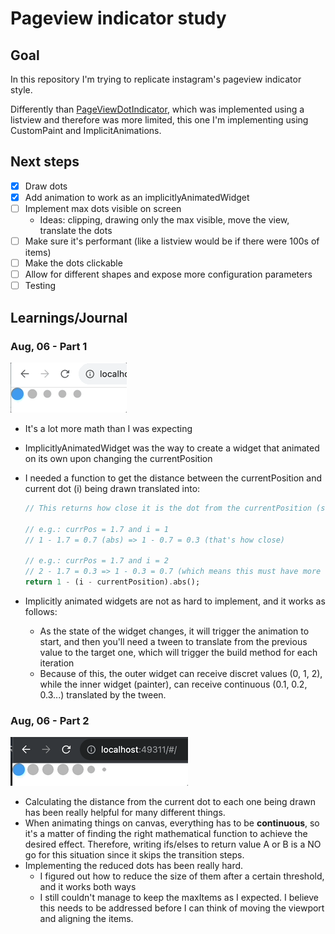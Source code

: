 # Pageview indicator study

## Goal
In this repository I'm trying to replicate instagram's pageview indicator style.

Differently than [PageViewDotIndicator](https://github.com/douglasiacovelli/page_view_dot_indicator), which was implemented using a listview and therefore was more limited, this one I'm implementing using CustomPaint and ImplicitAnimations.

## Next steps
- [X] Draw dots
- [X] Add animation to work as an implicitlyAnimatedWidget
- [ ] Implement max dots visible on screen
  - Ideas: clipping, drawing only the max visible, move the view, translate the dots
- [ ] Make sure it's performant (like a listview would be if there were 100s of items)
- [ ] Make the dots clickable
- [ ] Allow for different shapes and expose more configuration parameters
- [ ] Testing

## Learnings/Journal
### Aug, 06 - Part 1
<img src="https://raw.githubusercontent.com/douglasiacovelli/pageview_indicator_study/main/journal/imgs/pageview_gif1.gif" />

- It's a lot more math than I was expecting
- ImplicitlyAnimatedWidget was the way to create a widget that animated on its own upon changing the currentPosition
- I needed a function to get the distance between the currentPosition and current dot (i) being drawn translated into:

  ```dart
  // This returns how close it is the dot from the currentPosition (selected dot).

  // e.g.: currPos = 1.7 and i = 1
  // 1 - 1.7 = 0.7 (abs) => 1 - 0.7 = 0.3 (that's how close)

  // e.g.: currPos = 1.7 and i = 2
  // 2 - 1.7 = 0.3 => 1 - 0.3 = 0.7 (which means this must have more of the selected color than the dot 1)
  return 1 - (i - currentPosition).abs();
  ```
- Implicitly animated widgets are not as hard to implement, and it works as follows:
  - As the state of the widget changes, it will trigger the animation to start, and then you'll need a tween to translate from the previous value to the target one, which will trigger the build method for each iteration
  - Because of this, the outer widget can receive discret values (0, 1, 2), while the inner widget (painter), can receive continuous (0.1, 0.2, 0.3...) translated by the tween.

### Aug, 06 - Part 2
<img src="https://raw.githubusercontent.com/douglasiacovelli/pageview_indicator_study/main/journal/imgs/pageview_gif2.gif" />

- Calculating the distance from the current dot to each one being drawn has been really helpful for many different things.
- When animating things on canvas, everything has to be **continuous**, so it's a matter of finding the right mathematical function to achieve the desired effect. Therefore, writing ifs/elses to return value A or B is a NO go for this situation since it skips the transition steps.
- Implementing the reduced dots has been really hard.
  - I figured out how to reduce the size of them after a certain threshold, and it works both ways
  - I still couldn't manage to keep the maxItems as I expected. I believe this needs to be addressed before I can think of moving the viewport and aligning the items.
